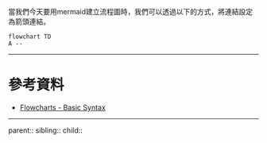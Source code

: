 當我們今天要用mermaid建立流程圖時，我們可以透過以下的方式，將連結設定為箭頭連結。
```Mermaid
flowchart TD
A --
```

- - -
# 參考資料
- [Flowcharts - Basic Syntax](https://mermaid.js.org/syntax/flowchart.html)
- - -
parent::
sibling::
child::